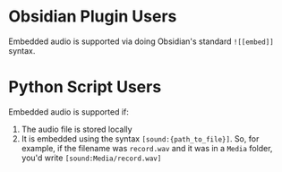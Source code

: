 # Obsidian Plugin Users

Embedded audio is supported via doing Obsidian's standard `![[embed]]` syntax.

# Python Script Users

Embedded audio is supported if:
1. The audio file is stored locally
2. It is embedded using the syntax `[sound:{path_to_file}]`. So, for example, if the filename was `record.wav` and it was in a `Media` folder, you'd write `[sound:Media/record.wav]`